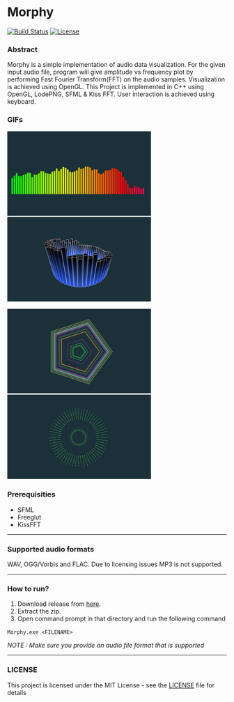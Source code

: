 # Morphy

[![Build Status](https://travis-ci.com/Himanshu4746/Morphy.svg?branch=linux)](https://travis-ci.com/Himanshu4746/Morphy)
[![License](https://img.shields.io/badge/license-MIT%20License-blue.svg)](https://github.com/Himanshu4746/Morphy/blob/master/LICENSE)

### Abstract
Morphy is a simple implementation of audio data visualization. For the given input audio file, program will give amplitude vs frequency plot by performing Fast Fourier Transform(FFT) on the audio samples. Visualization is achieved using OpenGL. This Project is implemented in C++ using OpenGL, LodePNG, SFML & Kiss FFT. User interaction is achieved using keyboard.

### GIFs
![Home Page](/assets/bars.gif)   ![Home Page](/assets/circle3d-2.gif)

![Home Page](/assets/color-pentagon.gif)   ![Home Page](/assets/particle-circle.gif)

### Prerequisities
* SFML
* Freeglut
* KissFFT

***

### Supported audio formats
WAV, OGG/Vorbis and FLAC. Due to licensing issues MP3 is not supported.

***

### How to run?
1. Download release from [here](https://github.com/vishnu-dev/Morphy/releases/latest).
2. Extract the zip.
3. Open command prompt in that directory and run the following command
```batch
Morphy.exe <FILENAME>
```
_NOTE : Make sure you provide an audio file format that is supported_ 

***

### LICENSE
This project is licensed under the MIT License - see the [LICENSE](LICENSE) file for details

